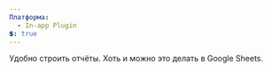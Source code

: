 ```yaml
---
Платформа:
  - In-app Plugin
💲: true
---
```

Удобно строить отчёты. Хоть и можно это делать в Google Sheets.